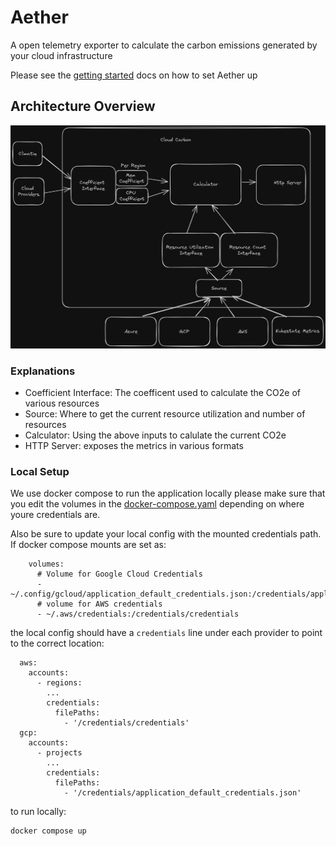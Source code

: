# Aether
A open telemetry exporter to calculate the carbon emissions generated by your cloud infrastructure


Please see the [getting started](./docs/getting-started.md) docs on how to set Aether up

## Architecture Overview

![aether architecture](./docs/architecture.png)


### Explanations

- Coefficient Interface: The coefficent used to calculate the CO2e of various resources
- Source: Where to get the current resource utilization and number of resources 
- Calculator: Using the above inputs to calulate the current CO2e
- HTTP Server: exposes the metrics in various formats

### Local Setup

We use docker compose to run the application locally
please make sure that you edit the volumes in the
[docker-compose.yaml](./docker-compose.yaml) depending on where youre
credentials are.

Also be sure to update your local config with the mounted credentials path.
If docker compose mounts are set as:
```
    volumes:
      # Volume for Google Cloud Credentials
      - ~/.config/gcloud/application_default_credentials.json:/credentials/application_default_credentials.json
      # volume for AWS credentials
      - ~/.aws/credentials:/credentials/credentials
```

the local config should have a `credentials` line under each provider to point
to the correct location:
```
  aws:
    accounts:
      - regions:
        ...
        credentials:
          filePaths:
            - '/credentials/credentials'
  gcp:
    accounts:
      - projects
        ...
        credentials:
          filePaths:
            - '/credentials/application_default_credentials.json'
```

to run locally:

```bash
docker compose up
```
